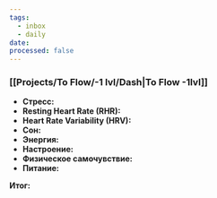 ```yaml
---
tags:
  - inbox
  - daily
date:
processed: false
---
```


### [[Projects/To Flow/-1 lvl/Dash|To Flow -1lvl]]

- **Стресс:**
- **Resting Heart Rate (RHR):** 
- **Heart Rate Variability (HRV):** 
- **Сон:**
- **Энергия:**
- **Настроение:** 
- **Физическое самочувствие:** 
- **Питание:**

**Итог:**
